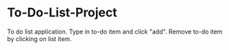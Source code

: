 # To-Do-List-Project
To do list application. 
Type in to-do item and click "add". 
Remove to-do item by clicking on list item.
